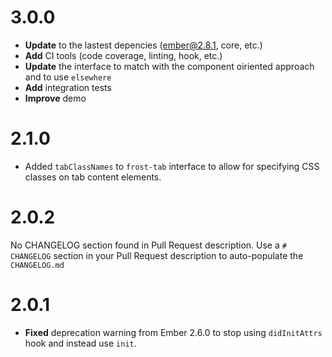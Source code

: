 # 3.0.0
* **Update** to the lastest depencies (ember@2.8.1, core, etc.)
* **Add** CI tools (code coverage, linting, hook, etc.)
* **Update** the interface to match with the component oiriented approach and to use `elsewhere`
* **Add** integration tests
* **Improve** demo 

# 2.1.0
* Added `tabClassNames` to `frost-tab` interface to allow for specifying CSS classes on tab content elements.

# 2.0.2
No CHANGELOG section found in Pull Request description.
Use a `# CHANGELOG` section in your Pull Request description to auto-populate the `CHANGELOG.md`

# 2.0.1

* **Fixed** deprecation warning from Ember 2.6.0 to stop using `didInitAttrs` hook and instead use `init`.

